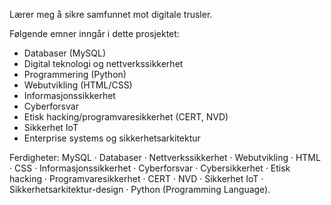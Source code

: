 Lærer meg å sikre samfunnet mot digitale trusler. 

Følgende emner inngår i dette prosjektet: 
- Databaser (MySQL) 
- Digital teknologi og nettverkssikkerhet 
- Programmering (Python)
- Webutvikling (HTML/CSS)
- Informasjonssikkerhet 
- Cyberforsvar
- Etisk hacking/programvaresikkerhet (CERT, NVD)
- Sikkerhet IoT
- Enterprise systems og sikkerhetsarkitektur

Ferdigheter: MySQL · Databaser · Nettverkssikkerhet · Webutvikling · HTML · CSS · Informasjonssikkerhet · Cyberforsvar · Cybersikkerhet · Etisk hacking · Programvaresikkerhet · CERT · NVD · Sikkerhet IoT · Sikkerhetsarkitektur-design · Python (Programming Language).
